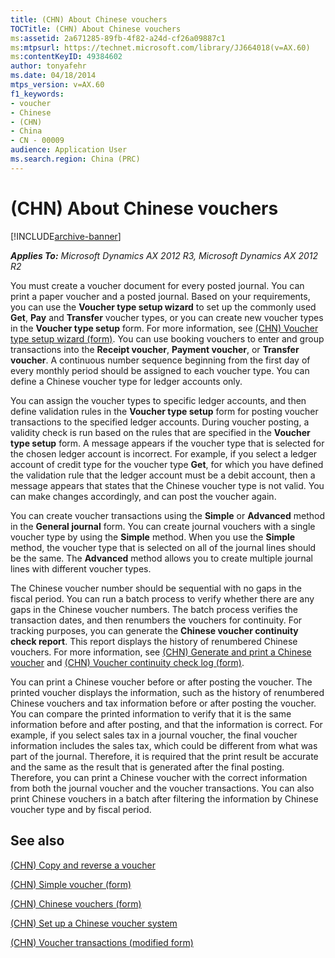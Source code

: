 ```yaml
---
title: (CHN) About Chinese vouchers
TOCTitle: (CHN) About Chinese vouchers
ms:assetid: 2a671285-89fb-4f82-a24d-cf26a09887c1
ms:mtpsurl: https://technet.microsoft.com/library/JJ664018(v=AX.60)
ms:contentKeyID: 49384602
author: tonyafehr
ms.date: 04/18/2014
mtps_version: v=AX.60
f1_keywords:
- voucher
- Chinese
- (CHN)
- China
- CN - 00009
audience: Application User
ms.search.region: China (PRC)
---
```


# (CHN) About Chinese vouchers 


[!INCLUDE[archive-banner](includes/archive-banner.md)]


_**Applies To:** Microsoft Dynamics AX 2012 R3, Microsoft Dynamics AX 2012 R2_

You must create a voucher document for every posted journal. You can print a paper voucher and a posted journal. Based on your requirements, you can use the **Voucher type setup wizard** to set up the commonly used **Get**, **Pay** and **Transfer** voucher types, or you can create new voucher types in the **Voucher type setup** form. For more information, see [(CHN) Voucher type setup wizard (form)](https://technet.microsoft.com/library/jj664054\(v=ax.60\)). You can use booking vouchers to enter and group transactions into the **Receipt voucher**, **Payment voucher**, or **Transfer voucher**. A continuous number sequence beginning from the first day of every monthly period should be assigned to each voucher type. You can define a Chinese voucher type for ledger accounts only.

You can assign the voucher types to specific ledger accounts, and then define validation rules in the **Voucher type setup** form for posting voucher transactions to the specified ledger accounts. During voucher posting, a validity check is run based on the rules that are specified in the **Voucher type setup** form. A message appears if the voucher type that is selected for the chosen ledger account is incorrect. For example, if you select a ledger account of credit type for the voucher type **Get**, for which you have defined the validation rule that the ledger account must be a debit account, then a message appears that states that the Chinese voucher type is not valid. You can make changes accordingly, and can post the voucher again.

You can create voucher transactions using the **Simple** or **Advanced** method in the **General journal** form. You can create journal vouchers with a single voucher type by using the **Simple** method. When you use the **Simple** method, the voucher type that is selected on all of the journal lines should be the same. The **Advanced** method allows you to create multiple journal lines with different voucher types.

The Chinese voucher number should be sequential with no gaps in the fiscal period. You can run a batch process to verify whether there are any gaps in the Chinese voucher numbers. The batch process verifies the transaction dates, and then renumbers the vouchers for continuity. For tracking purposes, you can generate the **Chinese voucher continuity check report**. This report displays the history of renumbered Chinese vouchers. For more information, see [(CHN) Generate and print a Chinese voucher](chn-generate-and-print-a-chinese-voucher.md) and [(CHN) Voucher continuity check log (form)](https://technet.microsoft.com/library/jj664113\(v=ax.60\)).

You can print a Chinese voucher before or after posting the voucher. The printed voucher displays the information, such as the history of renumbered Chinese vouchers and tax information before or after posting the voucher. You can compare the printed information to verify that it is the same information before and after posting, and that the information is correct. For example, if you select sales tax in a journal voucher, the final voucher information includes the sales tax, which could be different from what was part of the journal. Therefore, it is required that the print result be accurate and the same as the result that is generated after the final posting. Therefore, you can print a Chinese voucher with the correct information from both the journal voucher and the voucher transactions. You can also print Chinese vouchers in a batch after filtering the information by Chinese voucher type and by fiscal period.

## See also

[(CHN) Copy and reverse a voucher](chn-copy-and-reverse-a-voucher.md)

[(CHN) Simple voucher (form)](https://technet.microsoft.com/library/jj664134\(v=ax.60\))

[(CHN) Chinese vouchers (form)](https://technet.microsoft.com/library/jj664151\(v=ax.60\))

[(CHN) Set up a Chinese voucher system](chn-set-up-a-chinese-voucher-system.md)

[(CHN) Voucher transactions (modified form)](https://technet.microsoft.com/library/jj664127\(v=ax.60\))

  


